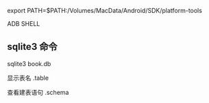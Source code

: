 export PATH=$PATH:/Volumes/MacData/Android/SDK/platform-tools 

ADB SHELL

## sqlite3 命令
sqlite3 book.db

 显示表名 .table
 
 查看建表语句 .schema
 
 
